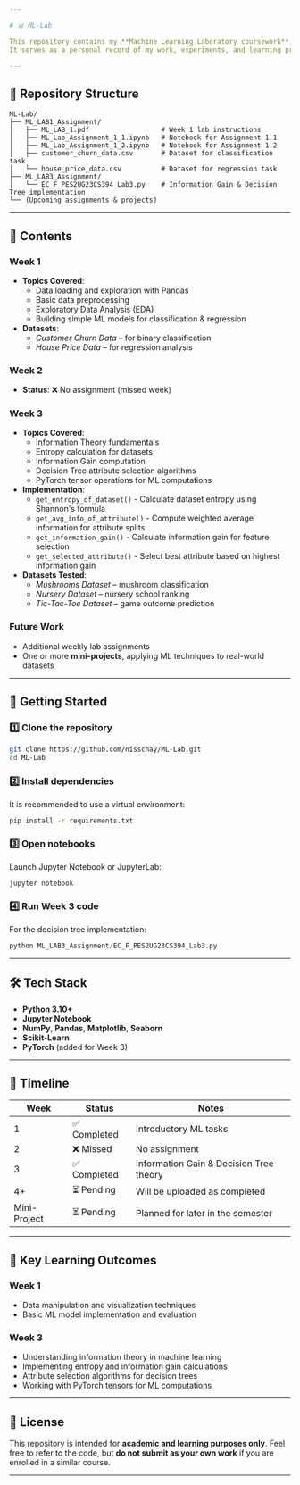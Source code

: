 ```yaml
---

# 📊 ML-Lab

This repository contains my **Machine Learning Laboratory coursework**, including weekly assignments and future mini-projects.
It serves as a personal record of my work, experiments, and learning progress throughout the course.

---
```


## 📂 Repository Structure

```
ML-Lab/
├── ML_LAB1_Assignment/
│   ├── ML_LAB_1.pdf                  # Week 1 lab instructions
│   ├── ML_Lab_Assignment_1_1.ipynb   # Notebook for Assignment 1.1
│   ├── ML_Lab_Assignment_1_2.ipynb   # Notebook for Assignment 1.2
│   ├── customer_churn_data.csv       # Dataset for classification task
│   └── house_price_data.csv          # Dataset for regression task
├── ML_LAB3_Assignment/
│   └── EC_F_PES2UG23CS394_Lab3.py    # Information Gain & Decision Tree implementation
└── (Upcoming assignments & projects)
```

---

## 📌 Contents

### **Week 1**

* **Topics Covered**:
  * Data loading and exploration with Pandas
  * Basic data preprocessing
  * Exploratory Data Analysis (EDA)
  * Building simple ML models for classification & regression
* **Datasets**:
  * *Customer Churn Data* – for binary classification
  * *House Price Data* – for regression analysis

### **Week 2**

* **Status**: ❌ No assignment (missed week)

### **Week 3**

* **Topics Covered**:
  * Information Theory fundamentals
  * Entropy calculation for datasets
  * Information Gain computation
  * Decision Tree attribute selection algorithms
  * PyTorch tensor operations for ML computations
* **Implementation**:
  * `get_entropy_of_dataset()` - Calculate dataset entropy using Shannon's formula
  * `get_avg_info_of_attribute()` - Compute weighted average information for attribute splits
  * `get_information_gain()` - Calculate information gain for feature selection
  * `get_selected_attribute()` - Select best attribute based on highest information gain
* **Datasets Tested**:
  * *Mushrooms Dataset* – mushroom classification
  * *Nursery Dataset* – nursery school ranking
  * *Tic-Tac-Toe Dataset* – game outcome prediction

### **Future Work**

* Additional weekly lab assignments
* One or more **mini-projects**, applying ML techniques to real-world datasets

---

## 🚀 Getting Started

### **1️⃣ Clone the repository**

```bash
git clone https://github.com/nisschay/ML-Lab.git
cd ML-Lab
```

### **2️⃣ Install dependencies**

It is recommended to use a virtual environment:

```bash
pip install -r requirements.txt
```

### **3️⃣ Open notebooks**

Launch Jupyter Notebook or JupyterLab:

```bash
jupyter notebook
```

### **4️⃣ Run Week 3 code**

For the decision tree implementation:

```python
python ML_LAB3_Assignment/EC_F_PES2UG23CS394_Lab3.py
```

---

## 🛠 Tech Stack

* **Python 3.10+**
* **Jupyter Notebook**
* **NumPy**, **Pandas**, **Matplotlib**, **Seaborn**
* **Scikit-Learn**
* **PyTorch** (added for Week 3)

---

## 📅 Timeline

| Week         | Status      | Notes                                    |
| ------------ | ----------- | ---------------------------------------- |
| 1            | ✅ Completed | Introductory ML tasks                    |
| 2            | ❌ Missed    | No assignment                           |
| 3            | ✅ Completed | Information Gain & Decision Tree theory  |
| 4+           | ⏳ Pending   | Will be uploaded as completed           |
| Mini-Project | ⏳ Pending   | Planned for later in the semester       |

---

## 🎯 Key Learning Outcomes

### Week 1
- Data manipulation and visualization techniques
- Basic ML model implementation and evaluation

### Week 3
- Understanding information theory in machine learning
- Implementing entropy and information gain calculations
- Attribute selection algorithms for decision trees
- Working with PyTorch tensors for ML computations

---

## 📜 License

This repository is intended for **academic and learning purposes only**.
Feel free to refer to the code, but **do not submit as your own work** if you are enrolled in a similar course.

---